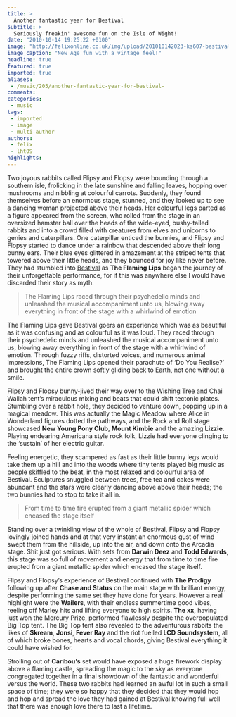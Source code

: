 ```yaml
---
title: >
  Another fantastic year for Bestival
subtitle: >
  Seriously freakin' awesome fun on the Isle of Wight!
date: "2010-10-14 19:25:22 +0100"
image: "http://felixonline.co.uk/img/upload/201010142023-ks607-bestival.jpg"
image_caption: "New Age fun with a vintage feel!"
headline: true
featured: true
imported: true
aliases:
 - /music/205/another-fantastic-year-for-bestival-
comments:
categories:
 - music
tags:
 - imported
 - image
 - multi-author
authors:
 - felix
 - lht09
highlights:
---
```


Two joyous rabbits called Flipsy and Flopsy were bounding through a southern isle, frolicking in the late sunshine and falling leaves, hopping over mushrooms and nibbling at colourful carrots. Suddenly, they found themselves before an enormous stage, stunned, and they looked up to see a dancing woman projected above their heads. Her colourful legs parted as a figure appeared from the screen, who rolled from the stage in an oversized hamster ball over the heads of the wide-eyed, bushy-tailed rabbits and into a crowd filled with creatures from elves and unicorns to genies and caterpillars. One caterpillar enticed the bunnies, and Flipsy and Flopsy started to dance under a rainbow that descended above their long bunny ears. Their blue eyes glittered in amazement at the striped tents that towered above their little heads, and they bounced for joy like never before. They had stumbled into [Bestival](http://www.bestival.net/) as __The Flaming Lips__ began the journey of their unforgettable performance, for if this was anywhere else I would have discarded their story as myth.

> The Flaming Lips raced through their psychedelic minds and unleashed the musical accompaniment unto us, blowing away everything in front of the stage with a whirlwind of emotion

The Flaming Lips gave Bestival goers an experience which was as beautiful as it was confusing and as colourful as it was loud. They raced through their psychedelic minds and unleashed the musical accompaniment unto us, blowing away everything in front of the stage with a whirlwind of emotion. Through fuzzy riffs, distorted voices, and numerous animal impressions, The Flaming Lips opened their parachute of ‘Do You Realise?’ and brought the entire crown softly gliding back to Earth, not one without a smile.

Flipsy and Flopsy bunny-jived their way over to the Wishing Tree and Chai Wallah tent’s miraculous mixing and beats that could shift tectonic plates. Stumbling over a rabbit hole, they decided to venture down, popping up in a magical meadow. This was actually the Magic Meadow where Alice in Wonderland figures dotted the pathways, and the Rock and Roll stage showcased __New Young Pony Club__, __Mount Kimbie__ and the amazing __Lizzie__. Playing endearing Americana style rock folk, Lizzie had everyone clinging to the ‘sustain’ of her electric guitar.

Feeling energetic, they scampered as fast as their little bunny legs would take them up a hill and into the woods where tiny tents played big music as people skiffled to the beat, in the most relaxed and colourful area of Bestival. Sculptures snuggled between trees, free tea and cakes were abundant and the stars were clearly dancing above above their heads; the two bunnies had to stop to take it all in.

> From time to time fire erupted from a giant metallic spider which encased the stage itself

Standing over a twinkling view of the whole of Bestival, Flipsy and Flopsy lovingly joined hands and at that very instant an enormous gust of wind swept them from the hillside, up into the air, and down onto the Arcadia stage. Shit just got serious. With sets from __Darwin Deez__ and __Todd Edwards__, this stage was so full of movement and energy that from time to time fire erupted from a giant metallic spider which encased the stage itself.

Flipsy and Flopsy’s experience of Bestival continued with __The Prodigy__ following up after __Chase and Status__ on the main stage with brilliant energy, despite performing the same set they have done for years. However a real highlight were the __Wailers__, with their endless summertime good vibes, reeling off Marley hits and lifting everyone to high spirits. __The xx__, having just won the Mercury Prize, performed flawlessly despite the overpopulated Big Top tent. The Big Top tent also revealed to the adventurous rabbits the likes of __Skream__, __Jonsi__, __Fever Ray__ and the riot fuelled __LCD Soundsystem__, all of which broke bones, hearts and vocal chords, giving Bestival everything it could have wished for.

Strolling out of __Caribou’s__ set would have exposed a huge firework display above a flaming castle, spreading the magic to the sky as everyone congregated together in a final showdown of the fantastic and wonderful versus the world. These two rabbits had learned an awful lot in such a small space of time; they were so happy that they decided that they would hop and hop and spread the love they had gained at Bestival knowing full well that there was enough love there to last a lifetime.
